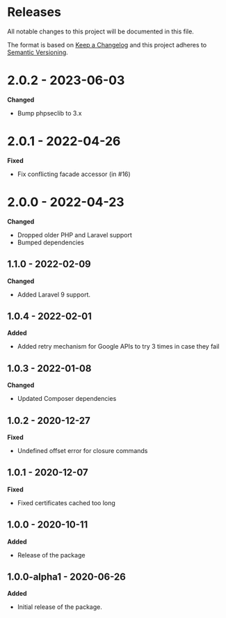 # Releases
All notable changes to this project will be documented in this file.

The format is based on [Keep a Changelog](http://keepachangelog.com/en/1.0.0/)
and this project adheres to [Semantic Versioning](http://semver.org/spec/v2.0.0.html).

# 2.0.2 - 2023-06-03

**Changed**

- Bump phpseclib to 3.x

# 2.0.1 - 2022-04-26

**Fixed**

- Fix conflicting facade accessor (in #16)

# 2.0.0 - 2022-04-23

**Changed**

- Dropped older PHP and Laravel support
- Bumped dependencies

## 1.1.0 - 2022-02-09

**Changed**

- Added Laravel 9 support.

## 1.0.4 - 2022-02-01

**Added**

- Added retry mechanism for Google APIs to try 3 times in case they fail

## 1.0.3 - 2022-01-08

**Changed**

- Updated Composer dependencies

## 1.0.2 - 2020-12-27

**Fixed**

- Undefined offset error for closure commands

## 1.0.1 - 2020-12-07

**Fixed**

- Fixed certificates cached too long

## 1.0.0 - 2020-10-11

**Added**

- Release of the package

## 1.0.0-alpha1 - 2020-06-26

**Added**

- Initial release of the package.
